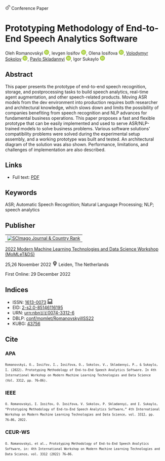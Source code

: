 <img src="/icons/unlock.svg" width="16" height="16"> Conference Paper

# Prototyping Methodology of End-to-End Speech Analytics Software

Oleh Romanovskyi <a href="https://orcid.org/0000-0003-3420-5621" target="_blank"><img src="/icons/orcid.svg" width="16" height="16"></a>,
Ievgen Iosifov <a href="https://orcid.org/0000-0001-6203-9945" target="_blank"><img src="/icons/orcid.svg" width="16" height="16"></a>,
Olena Iosifova <a href="https://orcid.org/0000-0001-6507-0761" target="_blank"><img src="/icons/orcid.svg" width="16" height="16"></a>,
<a href="/">Volodymyr Sokolov</a> <a href="https://orcid.org/0000-0002-9349-7946" target="_blank"><img src="/icons/orcid.svg" width="16" height="16"></a>,
<a href="https://pavlo-skladannyi.github.io/">Pavlo Skladannyi</a> <a href="https://orcid.org/0000-0002-7775-6039" target="_blank"><img src="/icons/orcid.svg" width="16" height="16"></a>,
Igor Sukaylo <a href="https://orcid.org/0000-0003-1608-3149" target="_blank"><img src="/icons/orcid.svg" width="16" height="16"></a>

## Abstract

This paper presents the prototype of end-to-end speech recognition, storage, and postprocessing tasks to build speech analytics, real-time agent augmentation, and other speech-related products. Moving ASR models from the dev environment into production requires both researcher and architectural knowledge, which slows down and limits the possibility of companies benefiting from speech recognition and NLP advances for fundamental business operations. This paper proposes a fast and flexible prototype that can be easily implemented and used to serve ASR/NLP-trained models to solve business problems. Various software solutions’ compatibility problems were solved during the experimental setup assembly, and a working prototype was built and tested. An architectural diagram of the solution was also shown. Performance, limitations, and challenges of implementation are also described.

## Links

* Full text: [PDF](https://ceur-ws.org/Vol-3312/paper6.pdf)

## Keywords

ASR; Automatic Speech Recognition; Natural Language Processing; NLP; speech analytics

## Publisher

<table>
<tr>
<td>
<a href="https://www.scimagojr.com/journalsearch.php?q=21100218356&amp;tip=sid&amp;exact=no" title="SCImago Journal &amp; Country Rank"><img border="0" src="https://www.scimagojr.com/journal_img.php?id=21100218356" alt="SCImago Journal &amp; Country Rank"  /></a>
</td>
</tr>
</table>

[2022 Modern Machine Learning Technologies and Data Science Workshop (MoMLeT&DS)](https://ceur-ws.org/Vol-3312/)

25,26 November 2022 <img src="/icons/location-pin.svg" width="16" height="16"> Leiden, The Netherlands

First Online: 29 December 2022

## Indices

* ISSN: [1613-0073](https://portal.issn.org/resource/ISSN/1613-0073) <img src="/icons/online.svg" width="16" height="16">
* EID: [2-s2.0-85146116195](http://www.scopus.com/record/display.url?origin=inward&eid=2-s2.0-85146116195)
* URN: [urn:nbn:de:0074-3312-6](https://nbn-resolving.org/xml/urn:nbn:de:0074-3312-6)
* DBLP: [conf/momlet/RomanovskyiIISS22](https://dblp.org/rec/conf/momlet/RomanovskyiIISS22)
* KUBG: [43756](http://elibrary.kubg.edu.ua/id/eprint/43202/)

## Cite

### APA

<small>`Romanovskyi, O., Iosifov, I., Iosifova, O., Sokolov, V., Skladannyi, P., & Sukaylo, I. (2022). Prototyping Methodology of End-to-End Speech Analytics Software. In 4th International Workshop on Modern Machine Learning Technologies and Data Science (Vol. 3312, pp. 76–86).`</small>

### IEEE

<small>`O. Romanovskyi, I. Iosifov, O. Iosifova, V. Sokolov, P. Skladannyi, and I. Sukaylo, “Prototyping Methodology of End-to-End Speech Analytics Software,” 4th International Workshop on Modern Machine Learning Technologies and Data Science, vol. 3312, pp. 76–86, 2022.`</small>

### CEUR-WS

<small>`O. Romanovskyi, et al., Prototyping Methodology of End-to-End Speech Analytics Software, in: 4th International Workshop on Modern Machine Learning Technologies and Data Science, vol. 3312 (2022) 76–86.`</small>
